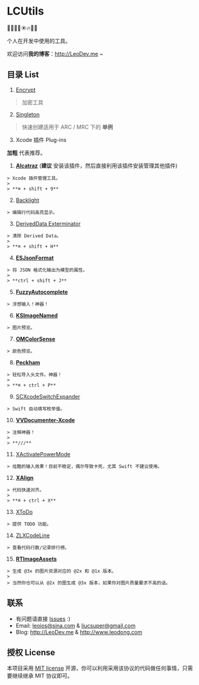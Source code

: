 # LCUtils

🎈🎅🎉🎄☀️🔥🐤🐔

个人在开发中使用的工具。

欢迎访问**我的博客**：<http://LeoDev.me> ~



## 目录 List

1. [Encrypt](https://github.com/LeoiOS/LCUtils/tree/master/Encrypt)

  > 加密工具

2. [Singleton](https://github.com/LeoiOS/LCUtils/tree/master/Singleton.h)

  > 快速创建适用于 ARC / MRC 下的 **单例**



3. Xcode 插件 Plug-ins

  **加粗** 代表推荐。

  1. [**Alcatraz**](https://github.com/alcatraz/Alcatraz) (**建议** 安装该插件，然后直接利用该插件安装管理其他插件)

    > Xcode 插件管理工具。
    >
    > **⌘ + shift + 9**

  2. [Backlight](https://github.com/limejelly/Backlight-for-XCode)

    > 编辑行代码高亮显示。

  3. [DerivedData Exterminator](https://github.com/kattrali/deriveddata-exterminator)

    > 清除 Derived Data。
    >
    > **⌘ + shift + H**

  4. [**ESJsonFormat**](https://github.com/EnjoySR/ESJsonFormat-Xcode)

    > 将 JSON 格式化输出为模型的属性。
    >
    > **ctrl + shift + J**

  5. [**FuzzyAutocomplete**](https://github.com/FuzzyAutocomplete/FuzzyAutocompletePlugin)

    > 浮想输入！神器！

  6. [**KSImageNamed**](https://github.com/ksuther/KSImageNamed-Xcode)

    > 图片预览。

  7. [**OMColorSense**](https://github.com/omz/ColorSense-for-Xcode)

    > 颜色预览。

  8. [**Peckham**](https://github.com/markohlebar/Peckham)

    > 轻松导入头文件。神器！
    >
    > **⌘ + ctrl + P**

  9. [SCXcodeSwitchExpander](https://github.com/stefanceriu/SCXcodeSwitchExpander)

    > Swift 自动填写枚举值。

  10. [**VVDocumenter-Xcode**](https://github.com/onevcat/VVDocumenter-Xcode)

    > 注释神器！
    >
    > **///**

  11. [XActivatePowerMode](https://github.com/qfish/XActivatePowerMode)

    > 炫酷的输入效果！目前不稳定，偶尔导致卡死，尤其 Swift 不建议使用。

  12. [**XAlign**](https://github.com/qfish/XAlign)

    > 代码快速对齐。
    >
    > **⌘ + ctrl + X**

  13. [XToDo](https://github.com/trawor/XToDo)

    > 提供 TODO 功能。

  14. [ZLXCodeLine](https://github.com/MakeZL/ZLXCodeLine)

    > 查看代码行数/记录排行榜。

  15. [**RTImageAssets**](https://github.com/rickytan/RTImageAssets)

    > 生成 @3x 的图片资源对应的 @2x 和 @1x 版本。
    >
    > 当然你也可以从 @2x 的图生成 @3x 版本，如果你对图片质量要求不高的话。



## 联系

  * 有问题请直接 [Issues](https://github.com/LeoiOS/LCTabBarController/issues/new) :)
  * Email: <leoios@sina.com> & <liucsuper@gmail.com>
  * Blog: http://LeoDev.me & http://www.leodong.com



## 授权 License

本项目采用 [MIT license](http://opensource.org/licenses/MIT) 开源，你可以利用采用该协议的代码做任何事情，只需要继续继承 MIT 协议即可。

